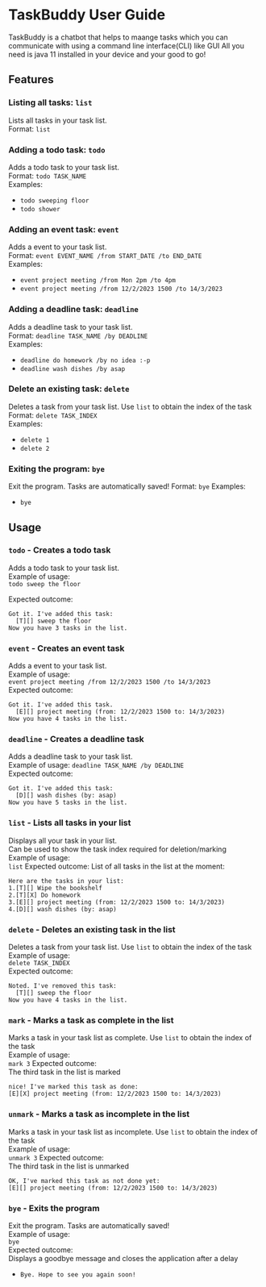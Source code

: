 # TaskBuddy User Guide
TaskBuddy is a chatbot that helps to maange tasks which you can communicate with using a command line interface(CLI) like GUI
All you need is java 11 installed in your device and your good to go!

## Features 

### Listing all tasks: ```list```
Lists all tasks in your task list.  
Format: ```list```

### Adding a todo task: ```todo```
Adds a todo task to your task list.  
Format: ```todo TASK_NAME```  
Examples:
* ```todo sweeping floor```  
* ```todo shower```

### Adding an event task: ```event```
Adds a event to your task list.  
Format: ```event EVENT_NAME /from START_DATE /to END_DATE ```  
Examples:
* ```event project meeting /from Mon 2pm /to 4pm```  
* ```event project meeting /from 12/2/2023 1500 /to 14/3/2023```

### Adding a deadline task: ```deadline```
Adds a deadline task to your task list.  
Format: ```deadline TASK_NAME /by DEADLINE```  
Examples:
* ```deadline do homework /by no idea :-p``` 
* ```deadline wash dishes /by asap```

### Delete an existing task: ```delete```  
Deletes a task from your task list. Use ```list``` to obtain the index of the task  
Format: ```delete TASK_INDEX```  
Examples:
* ```delete 1```
* ```delete 2```

### Exiting the program: ```bye```
Exit the program. Tasks are automatically saved!
Format: ```bye```
Examples:
* ```bye```

## Usage

### `todo` - Creates a todo task
Adds a todo task to your task list.  
Example of usage:   
```todo sweep the floor```

Expected outcome:
```
Got it. I've added this task:
  [T][] sweep the floor
Now you have 3 tasks in the list.
```

  
### `event` - Creates an event task
Adds a event to your task list.  
Example of usage:  
```event project meeting /from 12/2/2023 1500 /to 14/3/2023```  
Expected outcome:
```
Got it. I've added this task.
  [E][] project meeting (from: 12/2/2023 1500 to: 14/3/2023)
Now you have 4 tasks in the list.
```

### `deadline` - Creates a deadline task
Adds a deadline task to your task list.  
Example of usage:
```deadline TASK_NAME /by DEADLINE```    
Expected outcome:
```
Got it. I've added this task:
  [D][] wash dishes (by: asap)
Now you have 5 tasks in the list.
```

### `list` - Lists all tasks in your list
Displays all your task in your list.  
Can be used to show the task index required for deletion/marking  
Example of usage:  
```list```
Expected outcome:
List of all tasks in the list at the moment:  
```
Here are the tasks in your list:
1.[T][] Wipe the bookshelf
2.[T][X] Do homework
3.[E][] project meeting (from: 12/2/2023 1500 to: 14/3/2023)
4.[D][] wash dishes (by: asap)
```

### `delete` - Deletes an existing task in the list
Deletes a task from your task list. Use ```list``` to obtain the index of the task  
Example of usage:  
```delete TASK_INDEX```  
Expected outcome:
```
Noted. I've removed this task:
  [T][] sweep the floor
Now you have 4 tasks in the list.
```

### `mark` - Marks a task as complete in the list
Marks a task in your task list as complete. Use ```list``` to obtain the index of the task  
Example of usage:  
```mark 3```
Expected outcome:  
The third task in the list is marked
```
nice! I've marked this task as done:
[E][X] project meeting (from: 12/2/2023 1500 to: 14/3/2023)
```

### `unmark` - Marks a task as incomplete in the list
Marks a task in your task list as incomplete. Use ```list``` to obtain the index of the task  
Example of usage:  
```unmark 3```
Expected outcome:  
The third task in the list is unmarked
```
OK, I've marked this task as not done yet:
[E][] project meeting (from: 12/2/2023 1500 to: 14/3/2023)
```

### `bye` - Exits the program
Exit the program. Tasks are automatically saved!  
Example of usage:  
```bye```  
Expected outcome:  
Displays a goodbye message and closes the application after a delay
* ```Bye. Hope to see you again soon!```